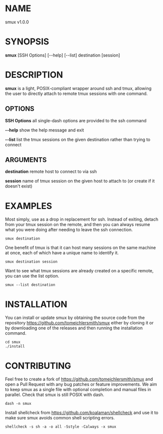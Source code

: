# NAME

smux v1.0.0

# SYNOPSIS

**smux** [SSH Options] [\-\-help] [\-\-list] destination [session]

# DESCRIPTION

**smux** is a light, POSIX-compliant wrapper around ssh and tmux, allowing the user to directly attach to remote tmux sessions with one command.

## OPTIONS

**SSH Options** all single-dash options are provided to the ssh command

**\-\-help**      show the help message and exit

**\-\-list**      list the tmux sessions on the given destination rather than trying to connect

## ARGUMENTS

**destination**     remote host to connect to via ssh

**session**         name of tmux session on the given host to attach to (or create if it doesn't exist)

# EXAMPLES

Most simply, use as a drop in replacement for ssh. Instead of exiting, detach from your tmux session on the remote, and then you can always resume what you were doing after needing to leave the ssh connection.

    smux destination

One benefit of tmux is that it can host many sessions on the same machine at once, each of which have a unique name to identify it. 

    smux destination session

Want to see what tmux sessions are already created on a specific remote, you can use the list option.

    smux --list destination

# INSTALLATION

You can install or update smux by obtaining the source code from the repository https://github.com/tomeichlersmith/smux either by cloning it or by downloading one of the releases and then running the installation command.

    cd smux
    ./install

# CONTRIBUTING

Feel free to create a fork of https://github.com/tomeichlersmith/smux and open a Pull Request with any bug patches or feature improvements. We aim to keep smux as a single file with optional completion and manual files in parallel. Check that smux is still POSIX with dash.

    dash -n smux

Install shellcheck from https://github.com/koalaman/shellcheck and use it to make sure smux avoids common shell scripting errors.

    shellcheck -s sh -a -o all -Sstyle -Calways -x smux
